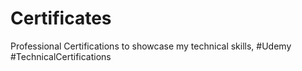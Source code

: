 # Certificates
Professional Certifications to showcase my technical skills,
#Udemy #TechnicalCertifications
